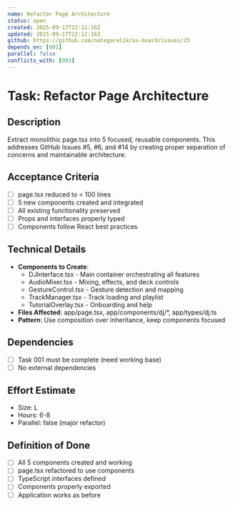 ```yaml
---
name: Refactor Page Architecture
status: open
created: 2025-09-17T22:12:16Z
updated: 2025-09-17T22:12:16Z
github: https://github.com/nategarelik/ox-board/issues/25
depends_on: [001]
parallel: false
conflicts_with: [003]
---
```


# Task: Refactor Page Architecture

## Description
Extract monolithic page.tsx into 5 focused, reusable components. This addresses GitHub Issues #5, #6, and #14 by creating proper separation of concerns and maintainable architecture.

## Acceptance Criteria
- [ ] page.tsx reduced to < 100 lines
- [ ] 5 new components created and integrated
- [ ] All existing functionality preserved
- [ ] Props and interfaces properly typed
- [ ] Components follow React best practices

## Technical Details
- **Components to Create**:
  - DJInterface.tsx - Main container orchestrating all features
  - AudioMixer.tsx - Mixing, effects, and deck controls
  - GestureControl.tsx - Gesture detection and mapping
  - TrackManager.tsx - Track loading and playlist
  - TutorialOverlay.tsx - Onboarding and help
- **Files Affected**: app/page.tsx, app/components/dj/*, app/types/dj.ts
- **Pattern**: Use composition over inheritance, keep components focused

## Dependencies
- [ ] Task 001 must be complete (need working base)
- [ ] No external dependencies

## Effort Estimate
- Size: L
- Hours: 6-8
- Parallel: false (major refactor)

## Definition of Done
- [ ] All 5 components created and working
- [ ] page.tsx refactored to use components
- [ ] TypeScript interfaces defined
- [ ] Components properly exported
- [ ] Application works as before